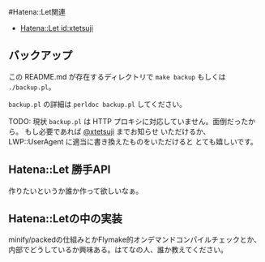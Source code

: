 #Hatena::Let関連

- [Hatena::Let id:xtetsuji](http://let.hatelabo.jp/xtetsuji/)

## バックアップ

この README.md が存在するディレクトリで `make backup` もしくは `./backup.pl`。

`backup.pl` の詳細は `perldoc backup.pl` してください。

TODO: 現状 `backup.pl` は HTTP プロキシに対応していません。面倒だったから。
もし必要であれば [@xtetsuji](https://twitter.com/xtetsuji) までお知らせ
いただけるか、LWP::UserAgent に適当に書き換えたものをいただけると
とても嬉しいです。

## Hatena::Let 勝手API

作りたいというか誰か作って欲しいなぁ。

## Hatena::Letの中の実装

minify/packedの仕組みとかFlymake的オンデマンドコンパイルチェックとか、
内部でどうしているか興味ある。はてなの人、誰か教えてください。

